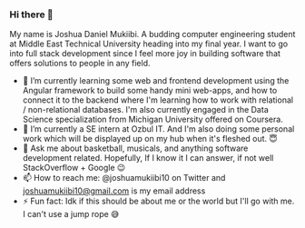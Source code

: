 ### Hi there 👋
My name is Joshua Daniel Mukiibi. A budding computer engineering student at Middle East Technical University heading into my final year. I want to go into full stack development since I feel more joy in building software that offers solutions to people in any field. 

- 🌱 I’m currently learning some web and frontend development using the Angular framework to build some handy mini web-apps, and how to connect it to the backend where I'm learning how to work with relational / non-relational databases. I'm also currently engaged in the Data Science specialization from Michigan University offered on Coursera.
- 🔭 I’m currently a SE intern at Ozbul IT. And I'm also doing some personal work which will be displayed up on my hub when it's fleshed out. :innocent:
- 💬 Ask me about basketball, musicals, and anything software development related. Hopefully, If I know it I can answer, if not well StackOverflow + Google :wink: 
- 📫 How to reach me: @joshuamukiibi10 on Twitter and joshuamukiibi10@gmail.com is my email address
- ⚡ Fun fact: Idk if this should be about me or the world but I'll go with me. I can't use a jump rope :sweat_smile:


<!--
**JDMukiibs/JDMukiibs** is a ✨ _special_ ✨ repository because its `README.md` (this file) appears on your GitHub profile.

Here are some ideas to get you started:

- 🔭 I’m currently working on ...
- 🌱 I’m currently learning ...
- 👯 I’m looking to collaborate on ...
- 🤔 I’m looking for help with ...
- 💬 Ask me about ...
- 📫 How to reach me: ...
- 😄 Pronouns: ...
- ⚡ Fun fact: ...
-->
